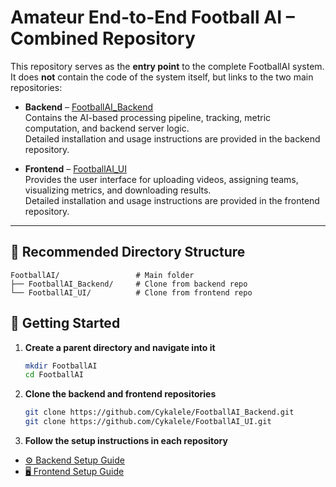 # Amateur End-to-End Football AI – Combined Repository

This repository serves as the **entry point** to the complete FootballAI system.  
It does **not** contain the code of the system itself, but links to the two main repositories:

- **Backend** – [FootballAI_Backend](https://github.com/Cykalele/FootballAI_Backend)  
  Contains the AI-based processing pipeline, tracking, metric computation, and backend server logic.  
  Detailed installation and usage instructions are provided in the backend repository.

- **Frontend** – [FootballAI_UI](https://github.com/Cykalele/FootballAI_UI)  
  Provides the user interface for uploading videos, assigning teams, visualizing metrics, and downloading results.  
  Detailed installation and usage instructions are provided in the frontend repository.

---

## 📂 Recommended Directory Structure

```plaintext
FootballAI/                 # Main folder
├── FootballAI_Backend/     # Clone from backend repo
└── FootballAI_UI/          # Clone from frontend repo
```


## 🚀 Getting Started

1. **Create a parent directory and navigate into it**
   ```bash
   mkdir FootballAI
   cd FootballAI
   ```
2. **Clone the backend and frontend repositories**
   ```bash
   git clone https://github.com/Cykalele/FootballAI_Backend.git
   git clone https://github.com/Cykalele/FootballAI_UI.git
   ```
3. **Follow the setup instructions in each repository**
  - [⚙️ Backend Setup Guide](https://github.com/Cykalele/FootballAI_Backend#readme)
  - [🖥️ Frontend Setup Guide](https://github.com/Cykalele/FootballAI_UI#readme)
   





